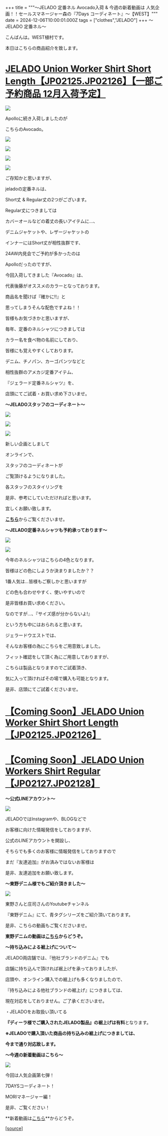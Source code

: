 +++
title = """～JELADO 定番ネル Avocado入荷 & 今週の新着動画は 人気企画！！セールスマネージャー森の『7Days コーディネート』〜【WEST】"""
date = 2024-12-06T10:00:01.000Z
tags = ["clothes","JELADO"]
+++
〜JELADO 定番ネル〜

こんばんは。WEST植村です。

本日はこちらの商品紹介を致します。

[**JELADO Union Worker Shirt Short Length【JP02125.JP02126】【一部ご予約商品 12月入荷予定】**](https://jelado.com/products/jelado-union-worker-shirt-short-length-jp02125-jp02126)
==================================================================================================================================================================

[![](https://stat.ameba.jp/user_images/20241205/18/jeladowest/a2/d8/j/o1080108015518067815.jpg)](https://stat.ameba.jp/user_images/20241205/18/jeladowest/a2/d8/j/o1080108015518067815.jpg)

Apolloに続き入荷しましたのが

こちらのAvocado。

[![](https://stat.ameba.jp/user_images/20241205/18/jeladowest/73/ef/j/o1080108015518067822.jpg)](https://stat.ameba.jp/user_images/20241205/18/jeladowest/73/ef/j/o1080108015518067822.jpg)

[![](https://stat.ameba.jp/user_images/20241206/18/jeladowest/a1/3a/j/o1080108015518430114.jpg)](https://stat.ameba.jp/user_images/20241206/18/jeladowest/a1/3a/j/o1080108015518430114.jpg)

[![](https://stat.ameba.jp/user_images/20241206/18/jeladowest/4b/46/j/o1080108015518430116.jpg)](https://stat.ameba.jp/user_images/20241206/18/jeladowest/4b/46/j/o1080108015518430116.jpg)

[![](https://stat.ameba.jp/user_images/20241206/18/jeladowest/2c/0c/j/o1080108015518430122.jpg)](https://stat.ameba.jp/user_images/20241206/18/jeladowest/2c/0c/j/o1080108015518430122.jpg)

ご存知かと思いますが、

jeladoの定番ネルは、

Short丈 & Regular丈の2つがございます。

Regular丈につきましては

カバーオールなどの着丈の長いアイテムに…、

デニムジャケットや、レザージャケットの

インナーにはShort丈が相性抜群です、

24AW内見会でご予約が多かったのは

Apolloだったのですが、

今回入荷してきました『Avocado』は、

代表後藤がオススメのカラーとなっております。

商品名を聞けば『確かに!!』と

思ってしまうそんな配色ですよね！！

皆様もお気づきかと思いますが、

毎年、定番のネルシャツにつきましては

カラー名を食べ物の名前にしており、

皆様にも覚えやすくしております。

デニム、チノパン、カーゴパンツなどと

相性抜群のアメカジ定番アイテム、

『ジェラード定番ネルシャツ』を、

店頭にてご試着・お買い求め下さいませ。

**〜JELADOスタッフのコーディネート〜**

[![](https://stat.ameba.jp/user_images/20241019/18/jeladowest/7c/7f/j/o1080132115499829439.jpg)](https://stat.ameba.jp/user_images/20241019/18/jeladowest/7c/7f/j/o1080132115499829439.jpg)

[![](https://stat.ameba.jp/user_images/20241019/18/jeladowest/e2/1f/j/o1080125415499829443.jpg)](https://stat.ameba.jp/user_images/20241019/18/jeladowest/e2/1f/j/o1080125415499829443.jpg)

[![](https://stat.ameba.jp/user_images/20241019/18/jeladowest/ff/6c/j/o1080126415499829446.jpg)](https://stat.ameba.jp/user_images/20241019/18/jeladowest/ff/6c/j/o1080126415499829446.jpg)

新しい企画としまして

オンラインで、

スタッフのコーディネートが

ご覧頂けるようになりました。

各スタッフのスタイリングを

是非、参考にしていただければと思います。　

宜しくお願い致します。

[**こちら**](https://jelado.com/pages/coordinate)からご覧くださいませ。

**～JELADO定番ネルシャツも予約承っております～**

[![](https://stat.ameba.jp/user_images/20240723/17/jeladowest/d3/2b/j/o1080060515466520702.jpg)](https://stat.ameba.jp/user_images/20240723/17/jeladowest/d3/2b/j/o1080060515466520702.jpg)

[![](https://stat.ameba.jp/user_images/20240723/17/jeladowest/88/d7/j/o1080108015466520706.jpg)](https://stat.ameba.jp/user_images/20240723/17/jeladowest/88/d7/j/o1080108015466520706.jpg)

今年のネルシャツはこちらの4色となります。

皆様はどの色にしようか決まりましたか？？

1番人気は…皆様もご察しかと思いますが

どの色も合わせやすく、使いやすいので

是非皆様お買い求めください。

なのですが…、『サイズ感が分からないよ!』

という方も中にはおられると思います。

ジェラードウエストでは、

そんなお客様の為にこちらをご用意致しました。

フィット確認をして頂く為にご用意しておりますが、

こちらは製品となりますのでご試着頂き、

気に入って頂ければその場で購入も可能となります。

是非、店頭にてご試着くださいませ。

[**【Coming Soon】JELADO Union Worker Shirt Short Length【JP02125.JP02126】**](https://jelado.com/products/jelado-union-worker-shirt-short-length-jp02125-jp02126)
==============================================================================================================================================================

[**【Coming Soon】JELADO Union Workers Shirt Regular【JP02127.JP02128】**](https://jelado.com/products/jelado-union-worker-shirt-regular-length-jp02127-jp02128)
============================================================================================================================================================

**～公式LINEアカウント～**

[![](https://stat.ameba.jp/user_images/20240205/18/jeladowest/d0/b3/j/o1080152715397915926.jpg)](https://stat.ameba.jp/user_images/20240205/18/jeladowest/d0/b3/j/o1080152715397915926.jpg)

JELADOではInstagramや、BLOGなどで

お客様に向けた情報発信をしておりますが、

公式のLINEアカウントを開設し、

そちらでも多くのお客様に情報発信をしておりますので

まだ『友達追加』がお済みではないお客様は

是非、友達追加をお願い致します。

**～東野デニム様でもご紹介頂きました～**

[![](https://stat.ameba.jp/user_images/20240701/18/jeladowest/99/6d/j/o1080060715458192543.jpg)](https://stat.ameba.jp/user_images/20240701/18/jeladowest/99/6d/j/o1080060715458192543.jpg)

東野さんと庄司さんのYoutubeチャンネル

『東野デニム』にて、青タグシリーズをご紹介頂いております。

是非、こちらの動画もご覧くださいませ。

**東野デニムの動画は[こちら](https://youtu.be/nHYAB4dWWKc?si=0sstbyvsqqc15qkf)からどうぞ。**

**～持ち込みによる裾上げについて～**

JELADO両店舗では、『他社ブランドのデニム』でも

店舗に持ち込んで頂ければ裾上げを承っておりましたが、

店頭や、オンライン購入での裾上げも多くなりましたので、

『持ち込みによる他社ブランドの裾上げ』につきましては、

現在対応をしておりません。ご了承くださいませ。

・JELADOをお取扱い頂いてる

**『ディーラ様でご購入されたJELADO製品』の裾上げは有料**となります。

**※JELADOで購入頂いた商品の持ち込みの裾上げにつきましては、**

**今まで通り対応致します。**

**〜今週の新着動画はこちら〜**

[![](https://stat.ameba.jp/user_images/20241206/17/jeladowest/cc/28/j/o1080058815518412017.jpg)](https://stat.ameba.jp/user_images/20241206/17/jeladowest/cc/28/j/o1080058815518412017.jpg)

今回は人気企画第七弾！

7DAYSコーディネート！

MORIマネージャー編！

是非、ご覧ください！

**新着動画は[こちら](https://youtu.be/dSRr-uRfzoY?si=Gk9UbQrcYmrzjysg)**からどうぞ。

[[source]](https://jelado.com/blogs/news/jelado-%E5%AE%9A%E7%95%AA%E3%83%8D%E3%83%AB-avocado%E5%85%A5%E8%8D%B7-%E4%BB%8A%E9%80%B1%E3%81%AE%E6%96%B0%E7%9D%80%E5%8B%95%E7%94%BB%E3%81%AF-%E4%BA%BA%E6%B0%97%E4%BC%81%E7%94%BB-%E3%82%BB%E3%83%BC%E3%83%AB%E3%82%B9%E3%83%9E%E3%83%8D%E3%83%BC%E3%82%B8%E3%83%A3%E3%83%BC%E6%A3%AE%E3%81%AE-7days-%E3%82%B3%E3%83%BC%E3%83%87%E3%82%A3%E3%83%8D%E3%83%BC%E3%83%88-west)
